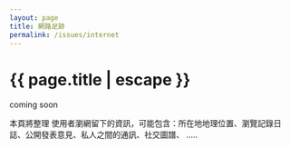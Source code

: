 ```yaml
--- 
layout: page
title: 網路足跡
permalink: /issues/internet
---
```

<h1 class="page-title orange-text">{{ page.title | escape }}</h1>

 coming soon

 本頁將整理 使用者瀏網留下的資訊，可能包含：所在地地理位置、瀏覽記錄日誌、公開發表意見、私人之間的通訊、社交圖譜、 .....


